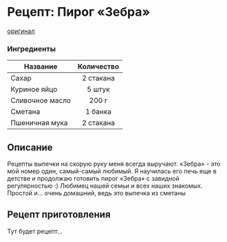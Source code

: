 # Рецепт: Пирог «Зебра»
[оригинал](https://eda.ru/recepty/vypechka-deserty/pirog-zebra-19334)

### Ингредиенты
| Название        	| Количество    |
| -------------   	|:-------------:|
| Сахар 			| 2 стакана 	|
| Куриное яйцо 		| 5 штук 		|
| Сливочное масло 	| 200 г  		|
| Сметана 			| 1 банка  		|
| Пшеничная мука 	| 2 стакана  	|

## Описание
Рецепты выпечки на скорую руку меня всегда выручают. 
«Зебра» - это мой номер один, самый-самый любимый. 
Я научилась его печь еще в детстве и продолжаю готовить пирог «Зебра» с завидной регулярностью :) 
Любимец нашей семьи и всех наших знакомых. Простой и... очень домашний, ведь это выпечка из сметаны

## Рецепт приготовления
Тут будет рецепт...